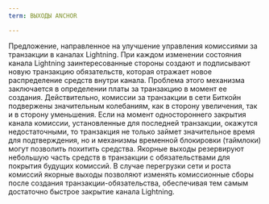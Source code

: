 ```yaml
---
term: ВЫХОДЫ ANCHOR

---
```

Предложение, направленное на улучшение управления комиссиями за транзакции в каналах Lightning. При каждом изменении состояния канала Lightning заинтересованные стороны создают и подписывают новую транзакцию обязательств, которая отражает новое распределение средств внутри канала. Проблема этого механизма заключается в определении платы за транзакцию в момент ее создания. Действительно, комиссии за транзакции в сети Биткойн подвержены значительным колебаниям, как в сторону увеличения, так и в сторону уменьшения. Если на момент одностороннего закрытия канала комиссии, установленные для последней транзакции, окажутся недостаточными, то транзакция не только займет значительное время для подтверждения, но и механизмы временной блокировки (таймлоки) могут позволить похитить средства. Якорные выходы резервируют небольшую часть средств в транзакции с обязательствами для покрытия будущих комиссий. В случае перегрузки сети и роста комиссий якорные выходы позволяют изменять комиссионные сборы после создания транзакции-обязательства, обеспечивая тем самым достаточно быстрое закрытие канала Lightning.